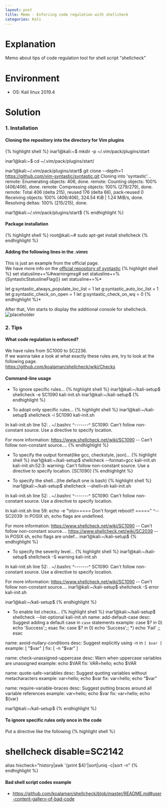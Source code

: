 ```yaml
---
layout: post
title: Memo - Enforcing code regulation with shellcheck
categories: Kali
---
```


# Explanation
Memo about tips of code regulation tool for shell script "shellcheck"

# Environment
* OS: Kali linux 2019.4

# Solution
### 1. Installation
#### Cloning the repository into the directory for Vim plugins
{% highlight shell %}
inar1@kali:~$ mkdir -p ~/.vim/pack/plugins/start

inar1@kali:~$ cd ~/.vim/pack/plugins/start/

inar1@kali:~/.vim/pack/plugins/start$ git clone --depth=1 https://github.com/vim-syntastic/syntastic.git
Cloning into 'syntastic'...
remote: Enumerating objects: 406, done.
remote: Counting objects: 100% (406/406), done.
remote: Compressing objects: 100% (279/279), done.
remote: Total 406 (delta 215), reused 176 (delta 66), pack-reused 0
Receiving objects: 100% (406/406), 324.54 KiB | 1.24 MiB/s, done.
Resolving deltas: 100% (215/215), done.

inar1@kali:~/.vim/pack/plugins/start$
{% endhighlight %}

#### Package installation
{% highlight shell %}
root@kali:~# sudo apt-get install shellcheck
{% endhighlight %}

#### Adding the following lines in the .vimrc
This is just an example from the official page.<br>
We have more info on the <a href="https://github.com/vim-syntastic/syntastic">official repository of syntastic</a>
{% highlight shell %}
set statusline+=%#warningmsg#
set statusline+=%{SyntasticStatuslineFlag()}
set statusline+=%*

let g:syntastic_always_populate_loc_list = 1
let g:syntastic_auto_loc_list = 1
let g:syntastic_check_on_open = 1
let g:syntastic_check_on_wq = 0
{% endhighlight %}*

After that, Vim starts to display the additional console for shellcheck.
![placeholder](https://inar1.github.io/public/images/2020-03-01/2020-03-01-09-03-23.png)

### 2. Tips
#### What code regulation is enforced?
We have rules from SC1000 to SC2236.<br>
If we wanna take a look at what exactly these rules are, try to look at the following page.<br>
<a href="https://github.com/koalaman/shellcheck/wiki/Checks">https://github.com/koalaman/shellcheck/wiki/Checks</a>

#### Command-line usage
* To ignore specific rules...
{% highlight shell %}
inar1@kali:~/kali-setup$ shellcheck -e SC1090 kali-init.sh
inar1@kali:~/kali-setup$ 
{% endhighlight %}

* To adopt only specific rules...
{% highlight shell %}
inar1@kali:~/kali-setup$ shellcheck -i SC1090 kali-init.sh

In kali-init.sh line 52:
. ~/.bashrc
  ^-------^ SC1090: Can't follow non-constant source. Use a directive to specify location.

For more information:
  https://www.shellcheck.net/wiki/SC1090 -- Can't follow non-constant source....
{% endhighlight %}

* To specify the output format(like gcc, checkstyle, json)...
{% highlight shell %}
inar1@kali:~/kali-setup$ shellcheck --format=gcc  kali-init.sh
kali-init.sh:52:3: warning: Can't follow non-constant source. Use a directive to specify location. [SC1090]
{% endhighlight %}

* To specify the shell...(the default one is bash)
{% highlight shell %}
inar1@kali:~/kali-setup$ shellcheck --shell=sh kali-init.sh

In kali-init.sh line 52:
. ~/.bashrc
  ^-------^ SC1090: Can't follow non-constant source. Use a directive to specify location.


In kali-init.sh line 59:
echo -e "\n\n===== Don't forget reboot!! ====="
     ^-- SC2039: In POSIX sh, echo flags are undefined.

For more information:
  https://www.shellcheck.net/wiki/SC1090 -- Can't follow non-constant source....
  https://www.shellcheck.net/wiki/SC2039 -- In POSIX sh, echo flags are undef...
inar1@kali:~/kali-setup$ 
{% endhighlight %}

* To specify the severity level...
{% highlight shell %}
inar1@kali:~/kali-setup$ shellcheck -S warning kali-init.sh

In kali-init.sh line 52:
. ~/.bashrc
  ^-------^ SC1090: Can't follow non-constant source. Use a directive to specify location.

For more information:
  https://www.shellcheck.net/wiki/SC1090 -- Can't follow non-constant source....
inar1@kali:~/kali-setup$ shellcheck -S error kali-init.sh

inar1@kali:~/kali-setup$
{% endhighlight %}

* To enable list checks...
{% highlight shell %}
inar1@kali:~/kali-setup$ shellcheck --list-optional kali-init.sh
name:    add-default-case
desc:    Suggest adding a default case in `case` statements
example: case $? in 0) echo 'Success';; esac
fix:     case $? in 0) echo 'Success';; *) echo 'Fail' ;; esac

name:    avoid-nullary-conditions
desc:    Suggest explicitly using -n in `[ $var ]`
example: [ "$var" ]
fix:     [ -n "$var" ]

name:    check-unassigned-uppercase
desc:    Warn when uppercase variables are unassigned
example: echo $VAR
fix:     VAR=hello; echo $VAR

name:    quote-safe-variables
desc:    Suggest quoting variables without metacharacters
example: var=hello; echo $var
fix:     var=hello; echo "$var"

name:    require-variable-braces
desc:    Suggest putting braces around all variable references
example: var=hello; echo $var
fix:     var=hello; echo ${var}

inar1@kali:~/kali-setup$
{% endhighlight %}


#### To ignore specific rules only once in the code
Put a directive like the following
{% highlight shell %}
# shellcheck disable=SC2142
alias hischeck="history|awk '{print \$4}'|sort|uniq -c|sort -n"
{% endhighlight %}


#### Bad shell script codes example
* <a href="https://github.com/koalaman/shellcheck/blob/master/README.md#user-content-gallery-of-bad-code">https://github.com/koalaman/shellcheck/blob/master/README.md#user-content-gallery-of-bad-code</a>
